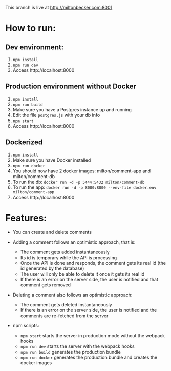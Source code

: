 This branch is live at http://miltonbecker.com:8001

# How to run:

## Dev environment:

1. `npm install`
2. `npm run dev`
3. Access http://localhost:8000

## Production environment without Docker

1. `npm install`
2. `npm run build`
3. Make sure you have a Postgres instance up and running
4. Edit the file `postgres.js` with your db info
5. `npm start`
6. Access http://localhost:8000

## Dockerized 

1. `npm install`
2. Make sure you have Docker installed
3. `npm run docker`
4. You should now have 2 docker images: milton/comment-app and milton/comment-db
5. To run the db: `docker run -d -p 5444:5432 milton/comment-db`
6. To run the app: `docker run -d -p 8000:8000 --env-file docker.env milton/comment-app`
7. Access http://localhost:8000

# Features:

* You can create and delete comments

* Adding a comment follows an optimistic approach, that is:
  * The comment gets added instantaneously 
  * Its id is temporary while the API is processing  
  * Once the API is done and responds, the comment gets its real id (the id generated by the database)  
  * The user will only be able to delete it once it gets its real id
  * If there is an error on the server side, the user is notified and that comment gets removed

* Deleting a comment also follows an optimistic approach:
  * The comment gets deleted instantaneously
  * If there is an error on the server side, the user is notified and the comments are re-fetched from the server

* npm scripts:
  * `npm start` starts the server in production mode without the webpack hooks
  * `npm run dev` starts the server with the webpack hooks
  * `npm run build` generates the production bundle
  * `npm run docker` generates the production bundle and creates the docker images
